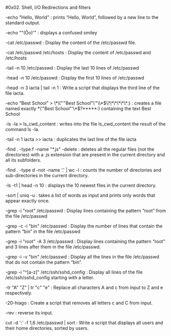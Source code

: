#0x02. Shell, I/O Redirections and filters

-echo "Hello, World" :  prints “Hello, World”, followed by a new line to the standard output. 

-echo "\"(Ôo)'" : displays a confused smiley

-cat /etc/passwd : Display the content of the /etc/passwd file.

-cat /etc/passwd /etc/hosts : Display the content of /etc/passwd and /etc/hosts

-tail -n 10 /etc/passwd : Display the last 10 lines of /etc/passwd

-head -n 10 /etc/passwd : Display the first 10 lines of /etc/passwd

-head -n 3 iacta | tail -n 1 : Write a script that displays the third line of the file iacta.

-echo "Best School" > \\\*\\\\"'\"Best School\"\\'"\\\\\*\$\\\?\\\*\\\*\\\*\\\*\\\*\:\) : creates a file named exactly \*\\'"Best School"\'\\*$\?\*\*\*\*\*:) containing the text Best School

-ls -la > ls_cwd_content : writes into the file ls_cwd_content the result of the command ls -la.

-tail -n 1 iacta >> iacta : duplicates the last line of the file iacta


-find . -type f -name "*.js" -delete : deletes all the regular files (not the directories) with a .js extension that are present in the current directory and all its subfolders.


-find . -type d -not -name '.' | wc -l : counts the number of directories and sub-directories in the current directory.

-ls -t1 | head -n 10 : displays the 10 newest files in the current directory.

-sort | uniq -u : takes a list of words as input and prints only words that appear exactly once.

-grep -i "root" /etc/passwd : Display lines containing the pattern “root” from the file /etc/passwd

-grep -c -i "bin" /etc/passwd : Display the number of lines that contain the pattern “bin” in the file /etc/passwd

-grep -i "root" -A 3 /etc/passwd : Display lines containing the pattern “root” and 3 lines after them in the file /etc/passwd.

-grep -i -v "bin" /etc/passwd : Display all the lines in the file /etc/passwd that do not contain the pattern “bin”.

-grep -i "^[a-z]" /etc/ssh/sshd_config : Display all lines of the file /etc/ssh/sshd_config starting with a letter.

-tr "A" "Z" | tr "c" "e" : Replace all characters A and c from input to Z and e respectively.

-20-hiago : Create a script that removes all letters c and C from input.

-rev : reverse its input.

cut -d ':' -f 1,6 /etc/passwd | sort : Write a script that displays all users and their home directories, sorted by users.

